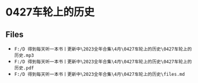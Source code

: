 # 0427车轮上的历史

## Files

- `F:/D 得到每天听一本书丨更新中\2023全年合集\4月\0427车轮上的历史\0427车轮上的历史.mp3`
- `F:/D 得到每天听一本书丨更新中\2023全年合集\4月\0427车轮上的历史\0427车轮上的历史.pdf`
- `F:/D 得到每天听一本书丨更新中\2023全年合集\4月\0427车轮上的历史\files.md`
